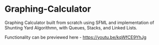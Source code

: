 # Graphing-Calculator

Graphing Calculator built from scratch using SFML and implementation of Shunting Yard Algorithmn, with Queues, Stacks, and Linked Lists. 

Functionality can be previewed here - https://youtu.be/kqWfCE9YhJg 
